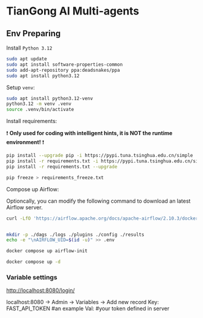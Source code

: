 
# TianGong AI Multi-agents

## Env Preparing

Install `Python 3.12`

```bash
sudo apt update
sudo apt install software-properties-common
sudo add-apt-repository ppa:deadsnakes/ppa
sudo apt install python3.12
```

Setup `venv`:

```bash
sudo apt install python3.12-venv
python3.12 -m venv .venv
source .venv/bin/activate
```

Install requirements:

❗️ **Only used for coding with intelligent hints, it is NOT the runtime environment!** ❗️

```bash
pip install --upgrade pip -i https://pypi.tuna.tsinghua.edu.cn/simple
pip install -r requirements.txt -i https://pypi.tuna.tsinghua.edu.cn/simple
pip install -r requirements.txt --upgrade

pip freeze > requirements_freeze.txt
```

Compose up Airflow:

Optioncally, you can modify the following command to download an latest Airflow server.

```bash
curl -LfO 'https://airflow.apache.org/docs/apache-airflow/2.10.3/docker-compose.yaml'
```

```bash

mkdir -p ./dags ./logs ./plugins ./config ./results
echo -e "\nAIRFLOW_UID=$(id -u)" >> .env

docker compose up airflow-init

docker compose up -d
```

### Variable settings

<http://localhost:8080/login/>

localhost:8080 -> Admin -> Variables -> Add new record
Key: FAST_API_TOKEN #an example
Val: #your token defined in server
